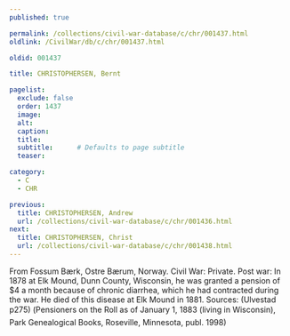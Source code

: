 ```yaml
---
published: true

permalink: /collections/civil-war-database/c/chr/001437.html
oldlink: /CivilWar/db/c/chr/001437.html

oldid: 001437

title: CHRISTOPHERSEN, Bernt

pagelist:
  exclude: false
  order: 1437
  image: 
  alt:
  caption:
  title:
  subtitle:      # Defaults to page subtitle
  teaser:

category: 
  - C 
  - CHR

previous:
  title: CHRISTOPHERSEN, Andrew
  url: /collections/civil-war-database/c/chr/001436.html  
next:
  title: CHRISTOPHERSEN, Christ
  url: /collections/civil-war-database/c/chr/001438.html   
---
```

From Fossum B&aelig;rk, Ostre B&aelig;rum, Norway. Civil War: Private. Post war: In 1878 at Elk Mound, Dunn County, Wisconsin, he was granted a pension of $4 a month because of chronic diarrhea, which he had contracted during the war. He died of this disease at Elk Mound in 1881. Sources: (Ulvestad p275) (&#147;Pensioners on the Roll as of January 1, 1883 (living in Wisconsin)&#148;, Park Genealogical Books, Roseville, Minnesota, publ. 1998)